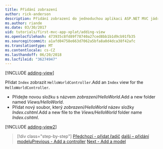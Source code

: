 ```yaml
---
title: Přidání zobrazení
author: rick-anderson
description: Přidání zobrazení do jednoduchou aplikaci ASP.NET MVC jádra
ms.author: riande
ms.date: 03/30/2017
uid: tutorials/first-mvc-app-xplat/adding-view
ms.openlocfilehash: 473935c8fd89f78740a27ced8bb1b1d9cb91fb35
ms.sourcegitcommit: a1afd04758e663d7062a5bfa8a0d4dca38f42afc
ms.translationtype: MT
ms.contentlocale: cs-CZ
ms.lasthandoff: 06/20/2018
ms.locfileid: "36274947"
---
```

[!INCLUDE [adding-view](../../includes/mvc-intro/adding_view1.md)]

<span data-ttu-id="d0091-103">Přidat `Index` zobrazit `HelloWorldController`.</span><span class="sxs-lookup"><span data-stu-id="d0091-103">Add an `Index` view for the `HelloWorldController`.</span></span>

* <span data-ttu-id="d0091-104">Přidejte novou složku s názvem *zobrazení/HelloWorld*.</span><span class="sxs-lookup"><span data-stu-id="d0091-104">Add a new folder named *Views/HelloWorld*.</span></span>
* <span data-ttu-id="d0091-105">Přidat nový soubor, který *zobrazení/HelloWorld* název složky *Index.cshtml*.</span><span class="sxs-lookup"><span data-stu-id="d0091-105">Add a new file to the *Views/HelloWorld* folder name *Index.cshtml*.</span></span>

[!INCLUDE [adding-view2](../../includes/mvc-intro/adding_view2.md)]

> [!div class="step-by-step"]
> <span data-ttu-id="d0091-106">[Předchozí - přidat řadič](adding-controller.md)
> [další – přidání modelu](adding-model.md)</span><span class="sxs-lookup"><span data-stu-id="d0091-106">[Previous - Add a controller](adding-controller.md)
[Next - Add a model](adding-model.md)</span></span>
